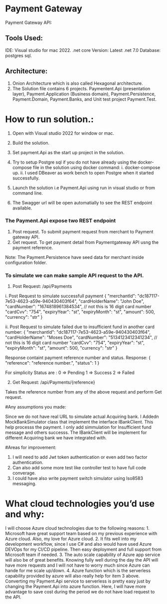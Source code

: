 # Payment Gateway

Payment Gateway API:

## Tools Used:
IDE: Visual studio for mac 2022.
.net core Version: Latest .net 7.0
Database: postgres sql.

## Architecture: 
1. Onion Architecture which is also called Hexagonal architecture.
2. The Solution file contains 6 projects. Paymentent.Api (presentation layer), Payment.Application (Business domain), Payment.Persistence, Payment.Domain, Payment.Banks, and Unit test project
    Payment.Test.
    
# How to run solution.:

1. Open with Visual studio 2022 for window or mac.
2. Build the solution.
3. Set payment.Api as the start up project in the solution.
4. Try to setup Postgre sql if you do not have already using the docker-compose file in the solution using docker command:
   i. docker-compose up.
   ii. I used DBeaver as work bench to open Postgre when it started successfully. 
 
5. Launch the solution i.e Payment.Api using run in visual studio or from command line.
6. The Swagger url will be open automatially to see the REST endpoint available.

### The Payment.Api expose two REST endpoint

1. Post request. To submit payment request from merchant to Payment gateway API.
2. Get request. To get payment detail from Paymentgateway API usng the payment reference.

Note: The Payment.Persistence have seed data for merchant inside configuration folder.

### To simulate we can make sample API request to the API.

1. Post Request: /api/Payments

i. Post Request to simulate successfull payment
  {
    "merchantId": "dc187117-7e53-4623-a59e-940430403f64",
    "cardHolderName": "John Doe",
    "cardNumber": "1674818961384534", // not this is 16 digit card number
    "cardCvv": "754",
    "expiryYear": "st",
    "expiryMonth": "st",
    "amount": 500,
    "currency": "str"
  }

ii. Post Request to simulate failed due to insufficient fund in another card number:
{
  "merchantId": "dc187117-7e53-4623-a59e-940430403f64",
  "cardHolderName": "Moses Doe",
  "cardNumber": "5134123412341234", // not this is 16 digit card number
  "cardCvv": "754",
  "expiryYear": "st",
  "expiryMonth": "st",
  "amount": 500,
  "currency": "str"
}

Response containt payment reference number and status.
Response:
{
    "reference": "reference number.",
    "status": 1 
}

For simplicity Status are :
0 => Pending
1 => Success
2 => Failed

2. Get Request: /api/Payments/{reference}

Takes the reference number from any of the above request and perform Get request.

#Any assumptions you made:

Since we do not have real URL to simulate actual Acquiring bank. I Addedn MockBankSimulator class that implement the interface IBankClient. This help processs the payment. I only add simmulation for Insufficient fund message and others successs. The IBankClient will be implement for different Acquiring bank we have integrated with.

#Areas for improvement:
 1. I will need to add Jwt token authentication or even add two factor authentication.
 2. Can also add some more test like controller test to have full code converage.
 3. I could have also write payment switch simulator using Iso8583 messaging.
 
 # What cloud technologies you’d use and why:
   I will choose Azure cloud technologies due to the following reasons:
    1. Microsoft have great support team based on my previous experience with Azure cloud. Also, my love for Azure cloud.
    2. It fits well into my development workflow, since I use C# and also would have used Azure DEVOps for my CI/CD pipeline. Then easy deployment and          full support from Microsoft team if needed.
    3. The auto scale capability of Azure app service will also be of great benefits. Knowing fully well during the day the API will have more requests
    and I will not have to worry much since Azure can hande for me scale up/down.
    4. Azure function which is the serverless capability provided by azure will also really help for item 3 above. Converting my Payment.Api service to          serverless is pretty easy just by changing the Payment.Api into azure function. Here, I will have more advantage to save cost during the period
       we do not have load request to the API.
 
 


